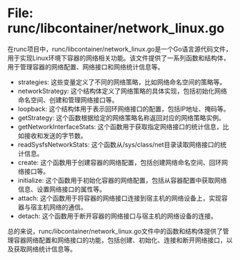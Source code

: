 # File: runc/libcontainer/network_linux.go

在runc项目中，runc/libcontainer/network_linux.go是一个Go语言源代码文件，用于实现Linux环境下容器的网络相关功能。该文件提供了一系列函数和结构体，用于管理容器的网络配置、网络接口和网络统计信息等。

- strategies: 这些变量定义了不同的网络策略，比如网络命名空间的策略等。
- networkStrategy: 这个结构体定义了网络策略的具体实现，包括初始化网络命名空间、创建和管理网络接口等。
- loopback: 这个结构体用于表示回环网络接口的配置，包括IP地址、掩码等。
- getStrategy: 这个函数根据给定的网络策略名称返回对应的网络策略实例。
- getNetworkInterfaceStats: 这个函数用于获取指定网络接口的统计信息，比如接收和发送的字节数。
- readSysfsNetworkStats: 这个函数从/sys/class/net目录读取网络接口的统计信息。
- create: 这个函数用于创建容器的网络配置，包括创建网络命名空间、回环网络接口等。
- initialize: 这个函数用于初始化容器的网络配置，包括从容器配置中获取网络信息、设置网络接口的属性等。
- attach: 这个函数用于将容器的网络接口连接到宿主机的网络设备上，实现容器与宿主机网络的通信。
- detach: 这个函数用于断开容器的网络接口与宿主机的网络设备的连接。

总的来说，runc/libcontainer/network_linux.go文件中的函数和结构体提供了管理容器网络配置和网络接口的功能，包括创建、初始化、连接和断开网络接口，以及获取网络统计信息等。

